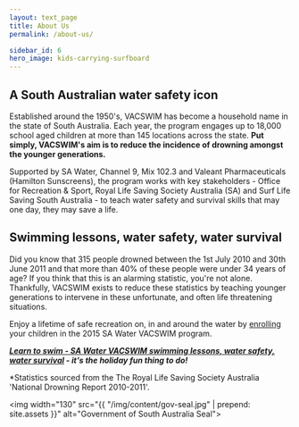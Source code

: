 ```yaml
---
layout: text_page
title: About Us
permalink: /about-us/

sidebar_id: 6
hero_image: kids-carrying-surfboard
---
```


## A South Australian water safety icon

Established around the 1950's, VACSWIM has become a household name in the state of South Australia. Each year, the program engages up to 18,000 school aged children at more than 145 locations across the state. **Put simply, VACSWIM's aim is to reduce the incidence of drowning amongst the younger generations.**

Supported by SA Water, Channel 9, Mix 102.3 and Valeant Pharmaceuticals (Hamilton Sunscreens), the program works with key stakeholders - Office for Recreation & Sport, Royal Life Saving Society Australia (SA) and Surf Life Saving South Australia - to teach water safety and survival skills that may one day, they may save a life.

## Swimming lessons, water safety, water survival

Did you know that 315 people drowned between the 1st July 2010 and 30th June 2011 and that more than 40% of these people were under 34 years of age? If you think that this is an alarming statistic, you're not alone. Thankfully, VACSWIM exists to reduce these statistics by teaching younger generations to intervene in these unfortunate, and often life threatening situations.

Enjoy a lifetime of safe recreation on, in and around the water by [enrolling](/vacswim-locations/) your children in the 2015 SA Water VACSWIM program.

**_[Learn to swim - SA Water VACSWIM swimming lessons, water safety, water survival](/program-information/enrolments/) - it's the holiday fun thing to do!_**

*Statistics sourced from the The Royal Life Saving Society Australia 'National Drowning Report 2010-2011'.

<img width="130" src="{{ "/img/content/gov-seal.jpg" | prepend: site.assets }}" alt="Government of South Australia Seal">
